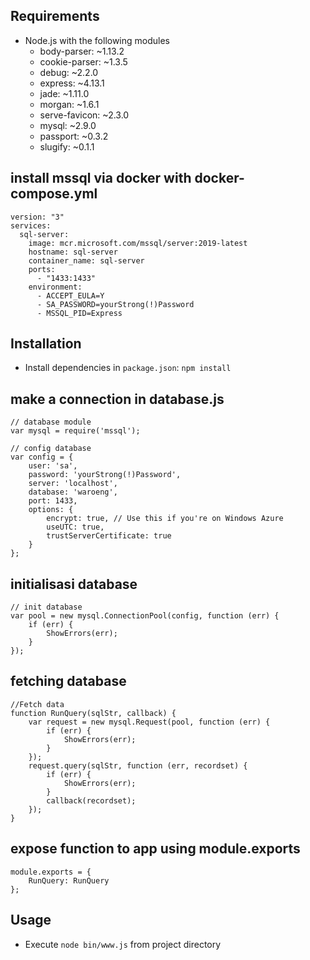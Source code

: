 ## Requirements
* Node.js with the following modules
    * body-parser: ~1.13.2
    * cookie-parser: ~1.3.5
    * debug: ~2.2.0
    * express: ~4.13.1
    * jade: ~1.11.0
    * morgan: ~1.6.1
    * serve-favicon: ~2.3.0
    * mysql: ~2.9.0
    * passport: ~0.3.2
    * slugify: ~0.1.1

## install mssql via docker with docker-compose.yml 
```
version: "3"
services:
  sql-server:
    image: mcr.microsoft.com/mssql/server:2019-latest
    hostname: sql-server
    container_name: sql-server
    ports:
      - "1433:1433"
    environment:
      - ACCEPT_EULA=Y
      - SA_PASSWORD=yourStrong(!)Password
      - MSSQL_PID=Express
```
## Installation
* Install dependencies in `package.json`: `npm install`

## make a connection in database.js
```
// database module
var mysql = require('mssql');

// config database
var config = {
    user: 'sa',
    password: 'yourStrong(!)Password',
    server: 'localhost',
    database: 'waroeng',
    port: 1433,
    options: {
        encrypt: true, // Use this if you're on Windows Azure
        useUTC: true,
        trustServerCertificate: true
    }
};
```
## initialisasi database
```
// init database
var pool = new mysql.ConnectionPool(config, function (err) {
    if (err) {
        ShowErrors(err);
    }
});
```
## fetching database 
```
//Fetch data
function RunQuery(sqlStr, callback) {
    var request = new mysql.Request(pool, function (err) {
        if (err) {
            ShowErrors(err);
        }
    });
    request.query(sqlStr, function (err, recordset) {
        if (err) {
            ShowErrors(err);
        }
        callback(recordset);
    });
}
```
## expose function to app using module.exports
```
module.exports = {
    RunQuery: RunQuery
};
```
## Usage
* Execute `node bin/www.js` from project directory


